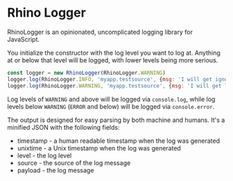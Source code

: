 # Rhino Logger

RhinoLogger is an opinionated, uncomplicated logging library for JavaScript.

You initialize the constructor with the log level you want to log at. Anything
at or below that level will be logged, with lower levels being more serious.

```javascript
const logger = new RhinoLogger(RhinoLogger.WARNING)
logger.log(RhinoLogger.INFO, 'myapp.testsource', {msg: 'I will get ignored'})
logger.log(RhinoLogger.WARNING, 'myapp.testsource', {msg: 'I will get logged'})
```

Log levels of `WARNING` and above will be logged via `console.log`, while log
levels below `WARNING` (`ERROR` and below) will be logged via `console.error`.

The output is designed for easy parsing by both machine and humans. It's a
minified JSON with the following fields:

* timestamp - a human readable timestamp when the log was generated
* unixtime - a Unix timestamp when the log was generated
* level - the log level
* source - the source of the log message
* payload - the log message
